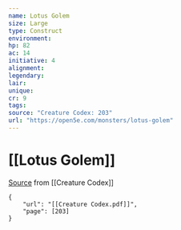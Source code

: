 ```yaml
---
name: Lotus Golem
size: Large
type: Construct
environment: 
hp: 82
ac: 14
initiative: 4
alignment: 
legendary: 
lair: 
unique: 
cr: 9
tags: 
source: "Creature Codex: 203"
url: "https://open5e.com/monsters/lotus-golem"
---
```

# [[Lotus Golem]]

[Source](zotero://open-pdf/library/items/NTNKJRHG?page=203) from [[Creature Codex]]

```pdf
{
	"url": "[[Creature Codex.pdf]]",
	"page": [203]
}
```

